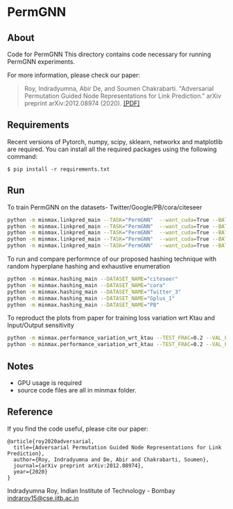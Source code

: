 # PermGNN

About
-----
Code for PermGNN
This directory contains code necessary for running PermGNN experiments.

For more information, please check our paper:
> Roy, Indradyumna, Abir De, and Soumen Chakrabarti. "Adversarial Permutation Guided Node Representations for Link Prediction." arXiv preprint arXiv:2012.08974 (2020). [\[PDF\]](https://arxiv.org/pdf/2012.08974.pdf)

Requirements
------------

Recent versions of Pytorch, numpy, scipy, sklearn, networkx and matplotlib are required.
You can install all the required packages using  the following command:

	$ pip install -r requirements.txt

Run
---


To train PermGNN on the datasets- Twitter/Google/PB/cora/citeseer

```Bash
python -m minmax.linkpred_main --TASK="PermGNN"  --want_cuda=True --BATCH_SIZE=128 --TEST_FRAC=0.2 --VAL_FRAC=0.1  --DIR_PATH="."  --LEARNING_RATE_FUNC=0.0005 --LEARNING_RATE_PERM=0.0005 --MARGIN=0.001 --OPTIM="Adam" --SCORE="MAP" --DATASET_NAME="Twitter_3"
python -m minmax.linkpred_main --TASK="PermGNN"  --want_cuda=True --BATCH_SIZE=128 --TEST_FRAC=0.2 --VAL_FRAC=0.1  --DIR_PATH="."  --LEARNING_RATE_FUNC=0.001 --LEARNING_RATE_PERM=0.001 --MARGIN=0.01 --OPTIM="Adam" --SCORE="MAP" --DATASET_NAME="Gplus_1"
python -m minmax.linkpred_main --TASK="PermGNN"  --want_cuda=True --BATCH_SIZE=128 --TEST_FRAC=0.2 --VAL_FRAC=0.1  --DIR_PATH="."  --LEARNING_RATE_FUNC=0.001 --LEARNING_RATE_PERM=0.001 --MARGIN=0.01 --OPTIM="Adam" --SCORE="MAP" --DATASET_NAME="PB"
python -m minmax.linkpred_main --TASK="PermGNN"  --want_cuda=True --BATCH_SIZE=128 --TEST_FRAC=0.2 --VAL_FRAC=0.1  --DIR_PATH="."  --LEARNING_RATE_FUNC=0.001 --LEARNING_RATE_PERM=0.001 --MARGIN=0.1 --OPTIM="Adam" --SCORE="MAP" --DATASET_NAME="citeseer"
python -m minmax.linkpred_main --TASK="PermGNN"  --want_cuda=True --BATCH_SIZE=128 --TEST_FRAC=0.2 --VAL_FRAC=0.1  --DIR_PATH="."  --LEARNING_RATE_FUNC=0.001 --LEARNING_RATE_PERM=0.001 --MARGIN=0.01 --OPTIM="Adam" --SCORE="MAP" --DATASET_NAME="cora"
```

To run and compare performnce of our proposed hashing technique with random hyperplane hashing and exhaustive enumeration

```Bash
python -m minmax.hashing_main --DATASET_NAME="citeseer"
python -m minmax.hashing_main --DATASET_NAME="cora"
python -m minmax.hashing_main --DATASET_NAME="Twitter_3"
python -m minmax.hashing_main --DATASET_NAME="Gplus_1"
python -m minmax.hashing_main --DATASET_NAME="PB"
```

To reproduct the plots from paper for training loss variation wrt Ktau and Input/Output sensitivity

```Bash
python -m minmax.performance_variation_wrt_ktau --TEST_FRAC=0.2 --VAL_FRAC=0.1 --DATASET_NAME="cora"
python -m minmax.performance_variation_wrt_ktau --TEST_FRAC=0.2 --VAL_FRAC=0.1 --DATASET_NAME="citeseer"
```

Notes
-----
 - GPU usage is required
 - source code files are all in minmax folder.

Reference
---------

If you find the code useful, please cite our paper:

    @article{roy2020adversarial,
      title={Adversarial Permutation Guided Node Representations for Link Prediction},
      author={Roy, Indradyumna and De, Abir and Chakrabarti, Soumen},
      journal={arXiv preprint arXiv:2012.08974},
      year={2020}
    }

Indradyumna Roy, Indian Institute of Technology - Bombay 
indraroy15@cse.iitb.ac.in


